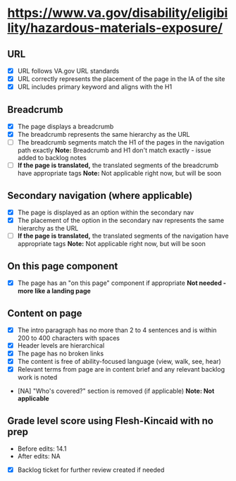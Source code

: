 # https://www.va.gov/disability/eligibility/hazardous-materials-exposure/

## URL
- [X] URL follows VA.gov URL standards
- [X] URL correctly represents the placement of the page in the IA of the site
- [X] URL includes primary keyword and aligns with the H1

## Breadcrumb

- [X] The page displays a breadcrumb
- [X] The breadcrumb represents the same hierarchy as the URL
- [ ] The breadcrumb segments match the H1 of the pages in the navigation path exactly **Note:** Breadcrumb and H1 don't match exactly - issue added to backlog notes          
- [ ] **If the page is translated,** the translated segments of the breadcrumb have appropriate tags **Note:** Not applicable right now, but will be soon

## Secondary navigation (where applicable)

- [X] The page is displayed as an option within the secondary nav
- [X] The placement of the option in the secondary nav represents the same hierarchy as the URL
- [ ] **If the page is translated,** the translated segments of the navigation have appropriate tags **Note:** Not applicable right now, but will be soon

## On this page component

- [X] The page has an "on this page" component if appropriate **Not needed - more like a landing page**
    
## Content on page

- [X] The intro paragraph has no more than 2 to 4 sentences and is within 200 to 400 characters with spaces
- [X] Header levels are hierarchical
- [X] The page has no broken links
- [X] The content is free of ability-focused language (view, walk, see, hear)
- [X] Relevant terms from page are in content brief and any relevant backlog work is noted
- [NA] "Who's covered?" section is removed (if applicable) **Note: Not applicable**

## Grade level score using Flesh-Kincaid with no prep
- Before edits: 14.1
- After edits: NA

- [X] Backlog ticket for further review created if needed


